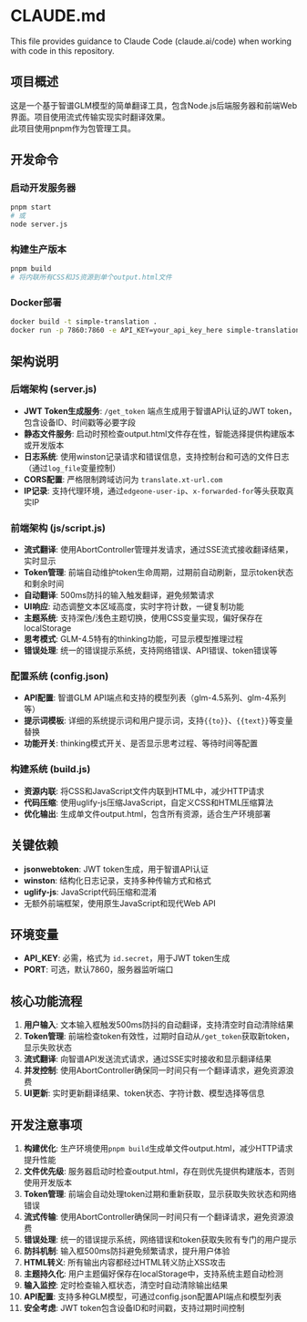 # CLAUDE.md

This file provides guidance to Claude Code (claude.ai/code) when working with code in this repository.

## 项目概述

这是一个基于智谱GLM模型的简单翻译工具，包含Node.js后端服务器和前端Web界面。项目使用流式传输实现实时翻译效果。  
此项目使用pnpm作为包管理工具。

## 开发命令

### 启动开发服务器
```bash
pnpm start
# 或
node server.js
```

### 构建生产版本
```bash
pnpm build
# 将内联所有CSS和JS资源到单个output.html文件
```

### Docker部署
```bash
docker build -t simple-translation .
docker run -p 7860:7860 -e API_KEY=your_api_key_here simple-translation
```

## 架构说明

### 后端架构 (server.js)
- **JWT Token生成服务**: `/get_token` 端点生成用于智谱API认证的JWT token，包含设备ID、时间戳等必要字段
- **静态文件服务**: 启动时预检查output.html文件存在性，智能选择提供构建版本或开发版本
- **日志系统**: 使用winston记录请求和错误信息，支持控制台和可选的文件日志（通过`log_file`变量控制）
- **CORS配置**: 严格限制跨域访问为 `translate.xt-url.com`
- **IP记录**: 支持代理环境，通过`edgeone-user-ip`、`x-forwarded-for`等头获取真实IP

### 前端架构 (js/script.js)
- **流式翻译**: 使用AbortController管理并发请求，通过SSE流式接收翻译结果，实时显示
- **Token管理**: 前端自动维护token生命周期，过期前自动刷新，显示token状态和剩余时间
- **自动翻译**: 500ms防抖的输入触发翻译，避免频繁请求
- **UI响应**: 动态调整文本区域高度，实时字符计数，一键复制功能
- **主题系统**: 支持深色/浅色主题切换，使用CSS变量实现，偏好保存在localStorage
- **思考模式**: GLM-4.5特有的thinking功能，可显示模型推理过程
- **错误处理**: 统一的错误提示系统，支持网络错误、API错误、token错误等

### 配置系统 (config.json)
- **API配置**: 智谱GLM API端点和支持的模型列表（glm-4.5系列、glm-4系列等）
- **提示词模板**: 详细的系统提示词和用户提示词，支持`{{to}}`、`{{text}}`等变量替换
- **功能开关**: thinking模式开关、是否显示思考过程、等待时间等配置

### 构建系统 (build.js)
- **资源内联**: 将CSS和JavaScript文件内联到HTML中，减少HTTP请求
- **代码压缩**: 使用uglify-js压缩JavaScript，自定义CSS和HTML压缩算法
- **优化输出**: 生成单文件output.html，包含所有资源，适合生产环境部署

## 关键依赖

- **jsonwebtoken**: JWT token生成，用于智谱API认证
- **winston**: 结构化日志记录，支持多种传输方式和格式
- **uglify-js**: JavaScript代码压缩和混淆
- 无额外前端框架，使用原生JavaScript和现代Web API

## 环境变量

- **API_KEY**: 必需，格式为 `id.secret`，用于JWT token生成
- **PORT**: 可选，默认7860，服务器监听端口

## 核心功能流程

1. **用户输入**: 文本输入框触发500ms防抖的自动翻译，支持清空时自动清除结果
2. **Token管理**: 前端检查token有效性，过期时自动从`/get_token`获取新token，显示失败状态
3. **流式翻译**: 向智谱API发送流式请求，通过SSE实时接收和显示翻译结果
4. **并发控制**: 使用AbortController确保同一时间只有一个翻译请求，避免资源浪费
5. **UI更新**: 实时更新翻译结果、token状态、字符计数、模型选择等信息

## 开发注意事项

1. **构建优化**: 生产环境使用`pnpm build`生成单文件output.html，减少HTTP请求提升性能
2. **文件优先级**: 服务器启动时检查output.html，存在则优先提供构建版本，否则使用开发版本
3. **Token管理**: 前端会自动处理token过期和重新获取，显示获取失败状态和网络错误
4. **流式传输**: 使用AbortController确保同一时间只有一个翻译请求，避免资源浪费
5. **错误处理**: 统一的错误提示系统，网络错误和token获取失败有专门的用户提示
6. **防抖机制**: 输入框500ms防抖避免频繁请求，提升用户体验
7. **HTML转义**: 所有输出内容都经过HTML转义防止XSS攻击
8. **主题持久化**: 用户主题偏好保存在localStorage中，支持系统主题自动检测
9. **输入监控**: 定时检查输入框状态，清空时自动清除输出结果
10. **API配置**: 支持多种GLM模型，可通过config.json配置API端点和模型列表
11. **安全考虑**: JWT token包含设备ID和时间戳，支持过期时间控制